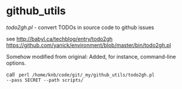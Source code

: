 github_utils
============

*todo2gh.pl*  - convert TODOs in source code to github issues

see 
  http://babyl.ca/techblog/entry/todo2gh
  https://github.com/yanick/environment/blob/master/bin/todo2gh.pl
  
Somehow modified from original: Added, for instance, command-line options.

call <code>
perl /home/knb/code/git/_my/github_utils/todo2gh.pl --pass SECRET --path scripts/
</code>

